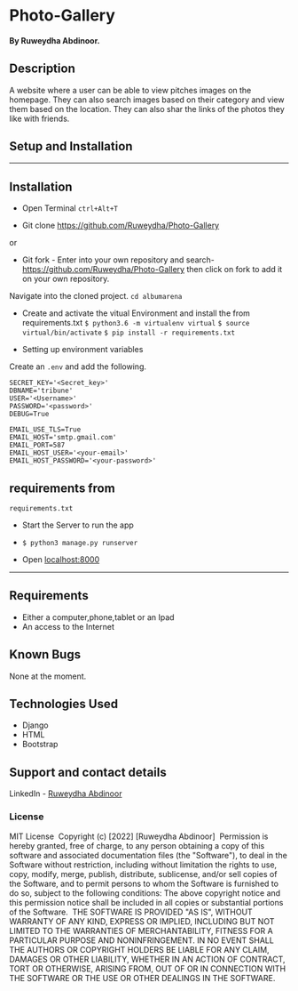 # Photo-Gallery
#### By Ruweydha Abdinoor.
## Description
A website where a user can be able to view pitches images on the homepage. They can also search images based on their category and view them based on the location. They can also shar the links of the photos they like with friends.
## Setup and Installation
***
## Installation

* Open Terminal `ctrl+Alt+T`

* Git clone https://github.com/Ruweydha/Photo-Gallery

or

* Git fork - Enter into your own repository and search-https://github.com/Ruweydha/Photo-Gallery then click on fork to add
it on your own repository.

 Navigate into the cloned project. 
`cd albumarena`


* Create and activate the vitual Environment and install the from requirements.txt
`$ python3.6 -m virtualenv virtual`
`$ source virtual/bin/activate`
`$ pip install -r requirements.txt`

* Setting up environment variables

Create an `.env` and add the following.
```
SECRET_KEY='<Secret_key>'
DBNAME='tribune'
USER='<Username>'
PASSWORD='<password>'
DEBUG=True

EMAIL_USE_TLS=True
EMAIL_HOST='smtp.gmail.com'
EMAIL_PORT=587
EMAIL_HOST_USER='<your-email>'
EMAIL_HOST_PASSWORD='<your-password>'

```

requirements from 
---
`requirements.txt`


* Start the Server to run the app
* `$ python3 manage.py runserver`

* Open [localhost:8000](#)
***


## Requirements
* Either a computer,phone,tablet or an Ipad
* An access to the Internet

## Known Bugs
None at the moment.
## Technologies Used
* Django
* HTML
* Bootstrap

    
## Support and contact details
LinkedIn - [Ruweydha Abdinoor](https://www.linkedin.com/in/ruweydha-abdinoor-859921224/) 
### License
MIT License
​
Copyright (c) [2022] [Ruweydha Abdinoor]
​
Permission is hereby granted, free of charge, to any person obtaining a copy
of this software and associated documentation files (the "Software"), to deal
in the Software without restriction, including without limitation the rights
to use, copy, modify, merge, publish, distribute, sublicense, and/or sell
copies of the Software, and to permit persons to whom the Software is
furnished to do so, subject to the following conditions:
​
The above copyright notice and this permission notice shall be included in all
copies or substantial portions of the Software.
​
THE SOFTWARE IS PROVIDED "AS IS", WITHOUT WARRANTY OF ANY KIND, EXPRESS OR
IMPLIED, INCLUDING BUT NOT LIMITED TO THE WARRANTIES OF MERCHANTABILITY,
FITNESS FOR A PARTICULAR PURPOSE AND NONINFRINGEMENT. IN NO EVENT SHALL THE
AUTHORS OR COPYRIGHT HOLDERS BE LIABLE FOR ANY CLAIM, DAMAGES OR OTHER
LIABILITY, WHETHER IN AN ACTION OF CONTRACT, TORT OR OTHERWISE, ARISING FROM,
OUT OF OR IN CONNECTION WITH THE SOFTWARE OR THE USE OR OTHER DEALINGS IN THE
SOFTWARE.
